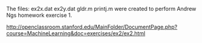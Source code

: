 The files:
ex2x.dat  ex2y.dat  gldr.m  printj.m
were created to perform Andrew Ngs homework exercise 1.

http://openclassroom.stanford.edu/MainFolder/DocumentPage.php?course=MachineLearning&doc=exercises/ex2/ex2.html
